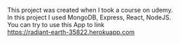 This project was created when I took a course on udemy.
</br>
In this project I used MongoDB, Express, React, NodeJS.
</br>
You can try to use this App to link
</br>
https://radiant-earth-35822.herokuapp.com
